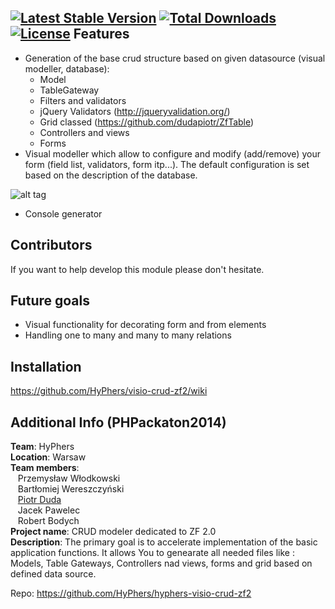 [![Latest Stable Version](https://poser.pugx.org/hyphers/visio-crud-zf2/v/stable.svg)](https://packagist.org/packages/hyphers/visio-crud-zf2) [![Total Downloads](https://poser.pugx.org/hyphers/visio-crud-zf2/downloads.svg)](https://packagist.org/packages/hyphers/visio-crud-zf2) [![License](https://poser.pugx.org/hyphers/visio-crud-zf2/license.svg)](https://packagist.org/packages/hyphers/visio-crud-zf2)
Features
----------------
- Generation of the base crud structure based on given datasource (visual modeller, database):
  * Model
  * TableGateway
  * Filters and validators
  * jQuery Validators (http://jqueryvalidation.org/)
  * Grid classed (https://github.com/dudapiotr/ZfTable)
  * Controllers and views
  * Forms
- Visual modeller which allow to configure and modify (add/remove) your form (field list, validators, form itp...).
The default configuration is set based on the description of the database. 

![alt tag](https://cloud.githubusercontent.com/assets/2759181/4263942/1f63bee0-3c0c-11e4-8e38-d6b9941da8a0.png )



- Console generator



Contributors
------------
If you want to help develop this module please don't hesitate. 


Future goals
----------------
- Visual functionality for decorating form and from elements
- Handling one to many and many to many relations


Installation
------------
https://github.com/HyPhers/visio-crud-zf2/wiki


Additional Info (PHPackaton2014)
------------
**Team**: HyPhers<br/>
**Location**: Warsaw<br/>
**Team members**: <br/>
  &nbsp;&nbsp;&nbsp;Przemysław Włodkowski<br/>
  &nbsp;&nbsp;&nbsp;Bartłomiej Wereszczyński<br/>
  &nbsp;&nbsp;&nbsp;[Piotr Duda](https://github.com/dudapiotr)<br/>
  &nbsp;&nbsp;&nbsp;Jacek Pawelec<br/>
  &nbsp;&nbsp;&nbsp;Robert Bodych  <br/>
**Project name**: CRUD modeler dedicated to ZF 2.0<br/>
**Description**: The primary goal is to accelerate implementation of the basic application functions. It allows You to  genearate all needed files like : Models, Table Gateways, Controllers nad views, forms and grid based on defined data source.

Repo: https://github.com/HyPhers/hyphers-visio-crud-zf2


